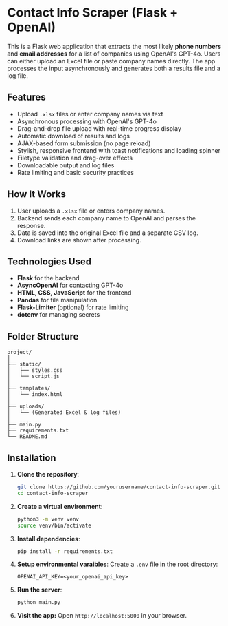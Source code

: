 # Contact Info Scraper (Flask + OpenAI)

This is a Flask web application that extracts the most likely **phone numbers** and **email addresses** for a list of companies using OpenAI's GPT-4o. Users can either upload an Excel file or paste company names directly. The app processes the input asynchronously and generates both a results file and a log file.

## Features

- Upload `.xlsx` files or enter company names via text
- Asynchronous processing with OpenAI's GPT-4o
- Drag-and-drop file upload with real-time progress display
- Automatic download of results and logs
- AJAX-based form submission (no page reload)
- Stylish, responsive frontend with toast notifications and loading spinner
- Filetype validation and drag-over effects
- Downloadable output and log files
- Rate limiting and basic security practices

## How It Works

1. User uploads a `.xlsx` file or enters company names.
2. Backend sends each company name to OpenAI and parses the response.
3. Data is saved into the original Excel file and a separate CSV log.
4. Download links are shown after processing.

## Technologies Used

- **Flask** for the backend
- **AsyncOpenAI** for contacting GPT-4o
- **HTML, CSS, JavaScript** for the frontend
- **Pandas** for file manipulation
- **Flask-Limiter** (optional) for rate limiting
- **dotenv** for managing secrets

## Folder Structure
```filesystem
project/
│
├── static/
│   ├── styles.css
│   └── script.js
│
├── templates/
│   └── index.html
│
├── uploads/
│   └── (Generated Excel & log files)
│
├── main.py
├── requirements.txt
└── README.md
```
## Installation

1. **Clone the repository**:
    ```bash
    git clone https://github.com/yourusername/contact-info-scraper.git
    cd contact-info-scraper
    ```
2. **Create a virtual environment**:
    ```bash
    python3 -m venv venv
    source venv/bin/activate
    ```
3. **Install dependencies**:
    ```bash
    pip install -r requirements.txt
    ```
4. **Setup environmental varaibles**:
Create a `.env` file in the root directory:
    ```environment variables
    OPENAI_API_KEY=<your_openai_api_key>
    ```
5. **Run the server**:
    ```bash
    python main.py
    ```
6. **Visit the app:**
Open `http://localhost:5000` in your browser.